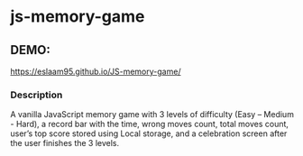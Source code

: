 # js-memory-game

## DEMO:

https://eslaam95.github.io/JS-memory-game/

### Description
A vanilla JavaScript memory game with 3 levels of difficulty (Easy –
Medium - Hard), a record bar with the time, wrong moves count, total
moves count, user’s top score stored using Local storage, and a
celebration screen after the user finishes the 3 levels.
